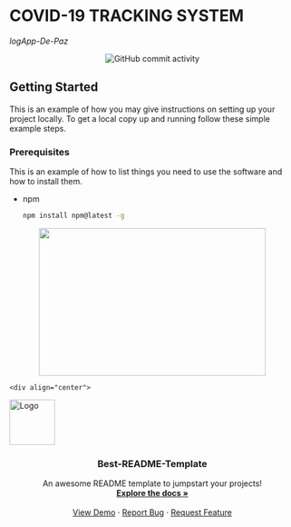 # COVID-19 TRACKING SYSTEM
*logApp-De-Paz*

<div align="center">
  <img alt="GitHub commit activity" src="https://img.shields.io/github/commit-activity/w/RalphDePaz/logApp-De-Paz?label=Commits&logo=github&logoColor=green&style=for-    the-badge"> 
</div>
  

  
  
[]([https://www.example.com](https://www.facebook.com/johnralph.depaz/))

<!-- GETTING STARTED -->
## Getting Started

This is an example of how you may give instructions on setting up your project locally.
To get a local copy up and running follow these simple example steps.

### Prerequisites

This is an example of how to list things you need to use the software and how to install them.
* npm
  ```sh
  npm install npm@latest -g
  ```
  
  
<p align="center">
    <img src="https://media.giphy.com/media/dVuyBgq2z5gVBkFtDc/giphy.gif" width="400" height="260" style="display: block; margin: 0 auto""> </p>


                                                                                                                                          
    <div align="center">
  <a href="https://github.com/othneildrew/Best-README-Template">
    <img src="images/logo.png" alt="Logo" width="80" height="80">
  </a>

  <h3 align="center">Best-README-Template</h3>

  <p align="center">
    An awesome README template to jumpstart your projects!
    <br />
    <a href="https://github.com/othneildrew/Best-README-Template"><strong>Explore the docs »</strong></a>
    <br />
    <br />
    <a href="https://github.com/othneildrew/Best-README-Template">View Demo</a>
    ·
    <a href="https://github.com/othneildrew/Best-README-Template/issues">Report Bug</a>
    ·
    <a href="https://github.com/othneildrew/Best-README-Template/issues">Request Feature</a>
  </p>
</div>
